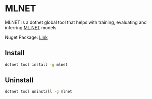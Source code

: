 # MLNET

MLNET is a dotnet global tool that helps with training, evaluating and inferring [ML.NET](https://www.microsoft.com/net/apps/machinelearning-ai/ml-dotnet) models


Nuget Package: [Link](https://www.nuget.org/packages/MLNet/0.0.2#)

## Install

```bash
dotnet tool install -g mlnet
```

## Uninstall 

```bash
dotnet tool uninstall -g mlnet
```